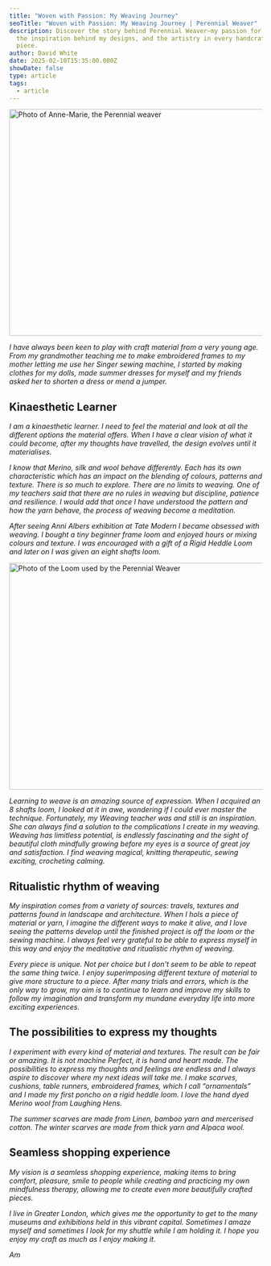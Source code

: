 ```yaml
---
title: "Woven with Passion: My Weaving Journey"
seoTitle: "Woven with Passion: My Weaving Journey | Perennial Weaver"
description: Discover the story behind Perennial Weaver—my passion for weaving,
  the inspiration behind my designs, and the artistry in every handcrafted
  piece.
author: David White
date: 2025-02-10T15:35:00.000Z
showDate: false
type: article
tags:
  - article
---
```

<img src="/_includes/static/img/anne-marie.avif" alt="Photo of Anne-Marie, the Perennial weaver" title="Photo of Anne-Marie, the Perennial weaver" class="Right" width="600px" height="450px" loading="lazy"/>

*I have always been keen to play with craft material from a very young age. From my grandmother teaching me to make embroidered frames to my mother letting me use her Singer sewing machine, I started by making clothes for my dolls, made summer dresses for myself and my friends asked her to shorten a dress or mend a jumper.*

## Kinaesthetic Learner

*I am a kinaesthetic learner. I need to feel the material and look at all the different options the material offers. When I have a clear vision of what it could become, after my thoughts have travelled, the design evolves until it materialises.*

*I know that Merino, silk and wool behave differently. Each has its own characteristic which has an impact on the blending of colours, patterns and texture. There is so much to explore. There are no limits to weaving. One of my teachers said that there are no rules in weaving but discipline, patience and resilience. I would add that once I have understood the pattern and how the yarn behave, the process of weaving become a meditation.*

*After seeing Anni Albers exhibition at Tate Modern I became obsessed with weaving. I bought a tiny beginner frame loom and enjoyed hours or mixing colours and texture. I was encouraged with a gift of a Rigid Heddle Loom and later on I was given an eight shafts loom.*

<img src="/_includes/static/img/loom.avif" alt="Photo of the Loom used by the Perennial Weaver" title="Photo of the Loom used by the Perennial Weaver" class="Left" width="600px" height="450px" loading="lazy"/>

*Learning to weave is an amazing source of expression. When I acquired an 8 shafts loom, I looked at it in awe, wondering if I could ever master the technique. Fortunately, my Weaving teacher was and still is an inspiration. She can always find a solution to the complications I create in my weaving. Weaving has limitless potential, is endlessly fascinating and the sight of beautiful cloth mindfully growing before my eyes is a source of great joy and satisfaction. I find weaving magical, knitting therapeutic, sewing exciting, crocheting calming.*

## Ritualistic rhythm of weaving

*My inspiration comes from a variety of sources: travels, textures and patterns found in landscape and architecture. When I hols a piece of material or yarn, I imagine the different ways to make it alive, and I love seeing the patterns develop until the finished project is off the loom or the sewing machine. I always feel very grateful to be able to express myself in this way and enjoy the meditative and ritualistic rhythm of weaving.*

*Every piece is unique. Not per choice but I don't seem to be able to repeat the same thing twice. I enjoy superimposing different texture of material to give more structure to a piece. After many trials and errors, which is the only way to grow, my aim is to continue to learn and improve my skills to follow my imagination and transform my mundane everyday life into more exciting experiences.*

## The possibilities to express my thoughts

*I experiment with every kind of material and textures. The result can be fair or amazing. It is not machine Perfect, it is hand and heart made. The possibilities to express my thoughts and feelings are endless and I always aspire to discover where my next ideas will take me. I make scarves, cushions, table runners, embroidered frames, which I call “ornamentals” and I made my first poncho on a rigid heddle loom. I love the hand dyed Merino wool from Laughing Hens.*

*The summer scarves are made from Linen, bamboo yarn and mercerised cotton. The winter scarves are made from thick yarn and Alpaca wool.*

## Seamless shopping experience

*My vision is a seamless shopping experience, making items to bring comfort, pleasure, smile to people while creating and practicing my own mindfulness therapy, allowing me to create even more beautifully crafted pieces.*

*I live in Greater London, which gives me the opportunity to get to the many museums and exhibitions held in this vibrant capital. Sometimes I amaze myself and sometimes I look for my shuttle while I am holding it. I hope you enjoy my craft as much as I enjoy making it.*

*Am*
